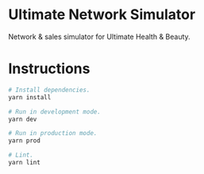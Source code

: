 # Ultimate Network Simulator

Network & sales simulator for Ultimate Health & Beauty.

# Instructions

```bash
# Install dependencies.
yarn install

# Run in development mode.
yarn dev

# Run in production mode.
yarn prod

# Lint.
yarn lint
```
